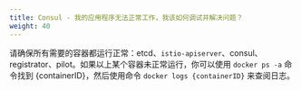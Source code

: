 ```yaml
---
title: Consul - 我的应用程序无法正常工作，我该如何调试并解决问题？
weight: 40
---
```


请确保所有需要的容器都运行正常：etcd、`istio-apiserver`、consul、registrator、pilot。如果以上某个容器未正常运行，你可以使用 `docker ps -a` 命令找到 {containerID}，然后使用命令 `docker logs {containerID}` 来查阅日志。
